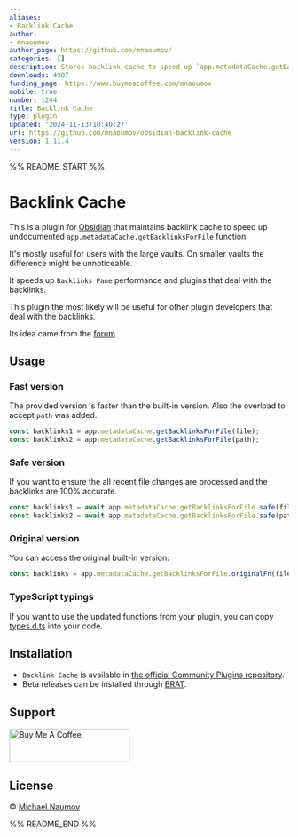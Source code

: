 ```yaml
---
aliases:
- Backlink Cache
author:
- mnaoumov
author_page: https://github.com/mnaoumov/
categories: []
description: Stores backlink cache to speed up `app.metadataCache.getBacklinksForFile`
downloads: 4987
funding_page: https://www.buymeacoffee.com/mnaoumov
mobile: true
number: 1244
title: Backlink Cache
type: plugin
updated: '2024-11-13T10:40:27'
url: https://github.com/mnaoumov/obsidian-backlink-cache
version: 1.11.4
---
```


%% README_START %%

# Backlink Cache

This is a plugin for [Obsidian](https://obsidian.md/) that maintains backlink cache to speed up undocumented `app.metadataCache.getBacklinksForFile` function.

It's mostly useful for users with the large vaults. On smaller vaults the difference might be unnoticeable.

It speeds up `Backlinks Pane` performance and plugins that deal with the backlinks.

This plugin the most likely will be useful for other plugin developers that deal with the backlinks.

Its idea came from the [forum](https://forum.obsidian.md/t/store-backlinks-in-metadatacache/67000).

## Usage

### Fast version

The provided version is faster than the built-in version. Also the overload to accept `path` was added.

```js
const backlinks1 = app.metadataCache.getBacklinksForFile(file);
const backlinks2 = app.metadataCache.getBacklinksForFile(path);
```

### Safe version

If you want to ensure the all recent file changes are processed and the backlinks are 100% accurate.

```js
const backlinks1 = await app.metadataCache.getBacklinksForFile.safe(file);
const backlinks2 = await app.metadataCache.getBacklinksForFile.safe(path);
```

### Original version

You can access the original built-in version:

```js
const backlinks = app.metadataCache.getBacklinksForFile.originalFn(file);
```

### TypeScript typings

If you want to use the updated functions from your plugin, you can copy [types.d.ts](./types.d.ts) into your code.

## Installation

- `Backlink Cache` is available in [the official Community Plugins repository](https://obsidian.md/plugins?id=backlink-cache).
- Beta releases can be installed through [BRAT](https://obsidian.md/plugins?id=obsidian42-brat).

## Support

<a href="https://www.buymeacoffee.com/mnaoumov" target="_blank"><img src="https://cdn.buymeacoffee.com/buttons/v2/default-yellow.png" alt="Buy Me A Coffee" style="height: 60px !important;width: 217px !important;"></a>

## License

© [Michael Naumov](https://github.com/mnaoumov/)


%% README_END %%